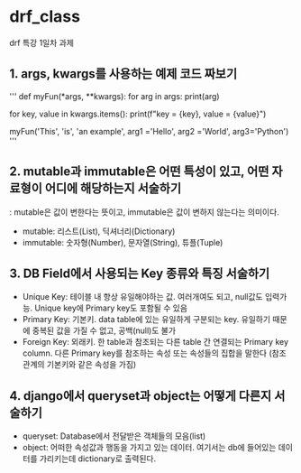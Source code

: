 # drf_class

drf 특강 1일차 과제
## 1. args, kwargs를 사용하는 예제 코드 짜보기

'''
def myFun(*args, **kwargs):
   for arg in args:
       print(arg)

   for key, value in kwargs.items():
       print(f"key = {key}, value = {value}")

myFun('This', 'is', 'an example', arg1 ='Hello', arg2 ='World', arg3='Python')
'''

## 2. mutable과 immutable은 어떤 특성이 있고, 어떤 자료형이 어디에 해당하는지 서술하기

: mutable은 값이 변한다는 뜻이고, immutable은 값이 변하지 않는다는 의미이다.

- mutable: 리스트(List), 딕셔너리(Dictionary)
- immutable: 숫자형(Number), 문자열(String), 튜플(Tuple)
 

## 3. DB Field에서 사용되는 Key 종류와 특징 서술하기

- Unique Key: 테이블 내 항상 유일해야하는 값. 여러개여도 되고, null값도 입력가능. Unique key에 Primary key도 포함될 수 있음
- Primary Key: 기본키. data table에 있는 유일하게 구분되는 key. 유일하기 때문에 중복된 값을 가질 수 없고, 공백(null)도 불가
- Foreign Key: 외래키. 한 table과 참조되는 다른 table 간 연결되는 Primary key column. 다른 Primary key를 참조하는 속성 또는 속성들의 집합을 말한다 (참조관계의 기본키와 같은 속성을 가짐)
 

## 4. django에서 queryset과 object는 어떻게 다른지 서술하기

- queryset: Database에서 전달받은 객체들의 모음(list)
- object: 어떠한 속성값과 행동을 가지고 있는 데이터. 여기서는 db에 들어있는 데이터를 가리키는데 dictionary로 출력된다.
